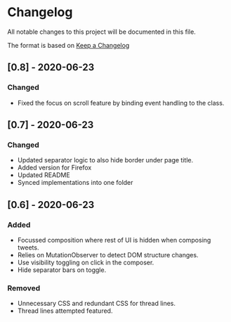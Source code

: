 # Changelog
All notable changes to this project will be documented in this file.

The format is based on [Keep a Changelog](https://keepachangelog.com/en/1.0.0/)

## [0.8] - 2020-06-23
### Changed
- Fixed the focus on scroll feature by binding event handling to the class.

## [0.7] - 2020-06-23
### Changed
- Updated separator logic to also hide border under page title.
- Added version for Firefox
- Updated README
- Synced implementations into one folder

## [0.6] - 2020-06-23
### Added
- Focussed composition where rest of UI is hidden when composing tweets.
- Relies on MutationObserver to detect DOM structure changes.
- Use visibility toggling on click in the composer.
- Hide separator bars on toggle.


### Removed
- Unnecessary CSS and redundant CSS for thread lines.
- Thread lines attempted featured.